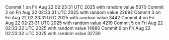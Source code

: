 Commit 1 on Fri Aug 22 02:23:31 UTC 2025 with random value 5370
Commit 2 on Fri Aug 22 02:23:31 UTC 2025 with random value 22692
Commit 3 on Fri Aug 22 02:23:31 UTC 2025 with random value 3442
Commit 4 on Fri Aug 22 02:23:31 UTC 2025 with random value 4219
Commit 5 on Fri Aug 22 02:23:32 UTC 2025 with random value 14886
Commit 6 on Fri Aug 22 02:23:32 UTC 2025 with random value 32730
